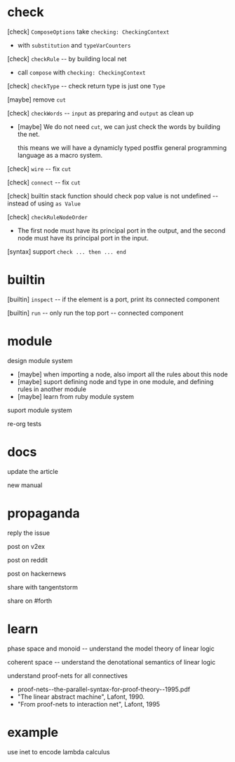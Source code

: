 # check

[check] `ComposeOptions` take `checking: CheckingContext`

- with `substitution` and `typeVarCounters`

[check] `checkRule` -- by building local net

- call `compose` with `checking: CheckingContext`

[check] `checkType` -- check return type is just one `Type`

[maybe] remove `cut`

[check] `checkWords` -- `input` as preparing and `output` as clean up

- [maybe] We do not need `cut`, we can just check the words by building the net.

  this means we will have a dynamicly typed
  postfix general programming language
  as a macro system.

[check] `wire` -- fix `cut`

[check] `connect` -- fix `cut`

[check] builtin stack function should check pop value is not undefined -- instead of using `as Value`

[check] `checkRuleNodeOrder`

- The first node must have its principal port in the output,
  and the second node must have its principal port in the input.

[syntax] support `check ... then ... end`

# builtin

[builtin] `inspect` -- if the element is a port, print its connected component

[builtin] `run` -- only run the top port -- connected component

# module

design module system

- [maybe] when importing a node, also import all the rules about this node
- [maybe] suport defining node and type in one module, and defining rules in another module
- [maybe] learn from ruby module system

suport module system

re-org tests

# docs

update the article

new manual

# propaganda

reply the issue

post on v2ex

post on reddit

post on hackernews

share with tangentstorm

share on #forth

# learn

phase space and monoid -- understand the model theory of linear logic

coherent space -- understand the denotational semantics of linear logic

understand proof-nets for all connectives

- proof-nets--the-parallel-syntax-for-proof-theory--1995.pdf
- "The linear abstract machine", Lafont, 1990.
- "From proof-nets to interaction net", Lafont, 1995

# example

use inet to encode lambda calculus
